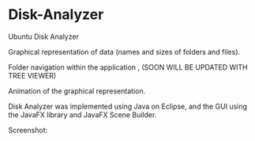 # Disk-Analyzer
Ubuntu Disk Analyzer



Graphical representation of data (names and sizes of folders and files).

Folder navigation within the application  , (SOON WILL BE UPDATED WITH TREE VIEWER)

Animation of the graphical representation.


 Disk Analyzer was implemented using Java on Eclipse, and the GUI using the JavaFX library and JavaFX Scene Builder.
 
 Screenshot:
 
 
